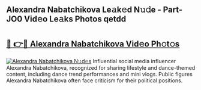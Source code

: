## Alexandra Nabatchikova Le𝚊k𝚎d N𝚞𝚍e - Part-JO0 Vid𝚎o Le𝚊ks Photos qetdd

# <h2><a href="http://fbc5jj.evod.top/?m=Alexandra+Nabatchikova">🔗 👉🔴 Alexandra Nabatchikova Vid𝚎o Ph𝚘t𝚘s</a></h2>

[![Alexandra Nabatchikova N𝚞d𝚎s](https://i.imgur.com/8V9OHl7.gif)](http://fbc5jj.evod.top/?m=Alexandra+Nabatchikova)
Influential social media influencer Alexandra Nabatchikova, recognized for sharing lifestyle and dance-themed content, including dance trend performances and mini vlogs. Public figures Alexandra Nabatchikova often face criticism for their political positions. 
